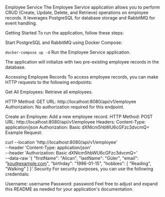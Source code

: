 Employee Service
The Employee Service application allows you to perform CRUD (Create, Update, Delete, and Retrieve) operations on employee records. It leverages PostgreSQL for database storage and RabbitMQ for event handling.

Getting Started
To run the application, follow these steps:

Start PostgreSQL and RabbitMQ using Docker Compose:

`docker-compose up -d`
Run the Employee Service application.

The application will initialize with two pre-existing employee records in the database.

Accessing Employee Records
To access employee records, you can make HTTP requests to the following endpoints:

Get All Employees: Retrieve all employees.

HTTP Method: GET
URL: http://localhost:8080/api/v1/employee
Authorization: No authorization required for this endpoint.

Create an Employee: Add a new employee record.
HTTP Method: POST
URL: http://localhost:8080/api/v1/employee
Headers:
Content-Type: application/json
Authorization: Basic dXNlcm5hbWU6cGFzc3dvcmQ=
Example Request:

curl --location 'http://localhost:8080/api/v1/employee' \
--header 'Content-Type: application/json' \
--header 'Authorization: Basic dXNlcm5hbWU6cGFzc3dvcmQ=' \
--data-raw '{
"firstName": "Alican",
"lastName": "Güler",
"email": "kou@example.com",
"birthday": "1996-01-15",
"hobbies": [
"Reading",
"Walking"
]
}'
Security
For security purposes, you can use the following credentials:

Username: username
Password: password
Feel free to adjust and expand this README as needed for your application's documentation.